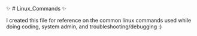 :sparkles: # Linux_Commands :sparkles:

I created this file for reference on the common linux commands used while doing coding, system admin, and troubleshooting/debugging :)
